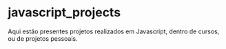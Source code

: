 # javascript_projects

Aqui estão presentes projetos realizados em Javascript, dentro de cursos, ou de projetos pessoais.
